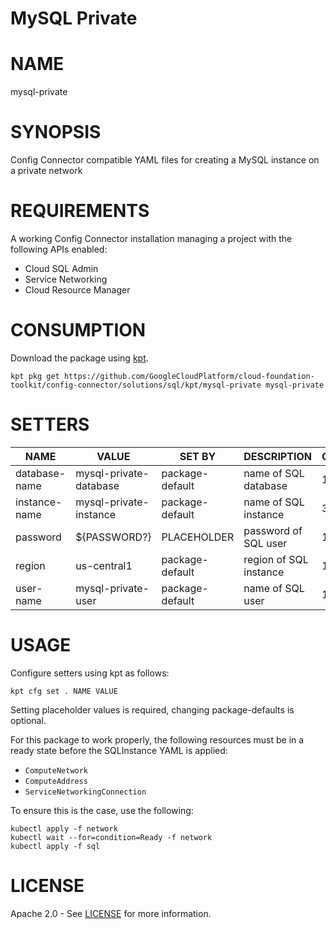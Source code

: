 MySQL Private
==================================================
# NAME
  mysql-private
# SYNOPSIS
  Config Connector compatible YAML files for creating a MySQL instance on a private network
# REQUIREMENTS
  A working Config Connector installation managing a project with the following APIs enabled:
- Cloud SQL Admin
- Service Networking
- Cloud Resource Manager
# CONSUMPTION
  Download the package using [kpt](https://googlecontainertools.github.io/kpt/).
  ```
  kpt pkg get https://github.com/GoogleCloudPlatform/cloud-foundation-toolkit/config-connector/solutions/sql/kpt/mysql-private mysql-private
  ```
# SETTERS
|     NAME      |         VALUE          |     SET BY      |      DESCRIPTION       | COUNT |
|---------------|------------------------|-----------------|------------------------|-------|
| database-name | mysql-private-database | package-default | name of SQL database   | 1     |
| instance-name | mysql-private-instance | package-default | name of SQL instance   | 3     |
| password      | ${PASSWORD?}           | PLACEHOLDER     | password of SQL user   | 1     |
| region        | us-central1            | package-default | region of SQL instance | 1     |
| user-name     | mysql-private-user     | package-default | name of SQL user       | 1     |
# USAGE

  Configure setters using kpt as follows:
  ```
  kpt cfg set . NAME VALUE
  ```
  Setting placeholder values is required, changing package-defaults is optional.

  For this package to work properly, the following resources must be in a ready state before the SQLInstance YAML is applied:
  - `ComputeNetwork`
  - `ComputeAddress`
  - `ServiceNetworkingConnection`
  
  To ensure this is the case, use the following:
  ```
  kubectl apply -f network
  kubectl wait --for=condition=Ready -f network 
  kubectl apply -f sql
  ```

# LICENSE
  Apache 2.0 - See [LICENSE](/LICENSE) for more information.

